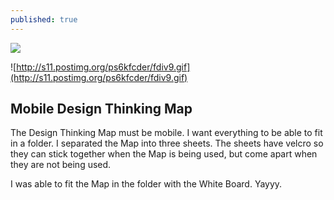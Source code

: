 ```yaml
---
published: true
---
```


![](/)

![http://s11.postimg.org/ps6kfcder/fdiv9.gif](http://s11.postimg.org/ps6kfcder/fdiv9.gif)

## Mobile Design Thinking Map

The Design Thinking Map must be mobile. I want everything to be able to fit in a folder. I separated the Map into three sheets. The sheets have velcro so they can stick together when the Map is being used, but come apart when they are not being used. 

I was able to fit the Map in the folder with the White Board. Yayyy.